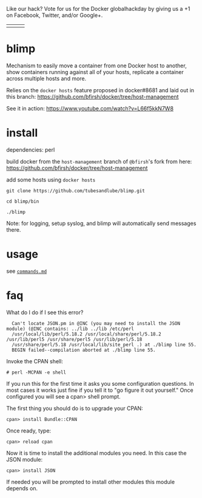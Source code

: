 Like our hack? Vote for us for the Docker globalhackday by giving us a +1 on Facebook, Twitter, and/or Google+.
<table class="soc_vote" data-id="24"><tbody><tr>                <td>                    <div class="fb-like" data-href="https://www.docker.com/community/globalhackday/24" data-width="80" data-layout="button_count" data-action="like" data-via="docker" data-show-faces="false" data-share="false"></div>                </td>                <td>                      <a href="https://twitter.com/share" class="twitter-share-button" data-url="https://www.docker.com/community/globalhackday/24/" data-text="I voted for Blimp by @schvin @defermat @docker" data-hashtags="dockerhackday"></a>                </td>                <td>                    <div class="g-plusone" data-size="medium" data-width="50px" data-href="https://www.docker.com/community/globalhackday/#24"></div>                </td>            </tr></tbody></table>

blimp
=====

Mechanism to easily move a container from one Docker host to another, show containers running against all of your hosts, replicate a container across multiple hosts and more.

Relies on the `docker hosts` feature proposed in docker#8681 and laid out in this branch: https://github.com/bfirsh/docker/tree/host-management

See it in action: https://www.youtube.com/watch?v=L66f5kkN7W8

install
=======

dependencies: perl

build docker from the `host-management` branch of `@bfirsh`'s fork from here: https://github.com/bfirsh/docker/tree/host-management

add some hosts using `docker hosts`

`git clone https://github.com/tubesandlube/blimp.git`

`cd blimp/bin`

`./blimp`

Note: for logging, setup syslog, and blimp will automatically send messages there.

usage
=====

see [``commands.md``](https://github.com/tubesandlube/blimp/blob/master/commands.md)

faq
===

What do I do if I see this error?

```
  Can't locate JSON.pm in @INC (you may need to install the JSON module) (@INC contains: ../lib ../lib /etc/perl
  /usr/local/lib/perl/5.18.2 /usr/local/share/perl/5.18.2 /usr/lib/perl5 /usr/share/perl5 /usr/lib/perl/5.18
  /usr/share/perl/5.18 /usr/local/lib/site_perl .) at ./blimp line 55.
  BEGIN failed--compilation aborted at ./blimp line 55.
```

Invoke the CPAN shell:

```
# perl -MCPAN -e shell
```

If you run this for the first time it asks you some configuration questions. In most cases it works just fine if you tell it to "go figure it out yourself." Once configured you will see a cpan> shell prompt.

The first thing you should do is to upgrade your CPAN:

```
cpan> install Bundle::CPAN
```

Once ready, type:

```
cpan> reload cpan
```

Now it is time to install the additional modules you need. In this case the JSON module:

```
cpan> install JSON
```

If needed you will be prompted to install other modules this module depends on.
